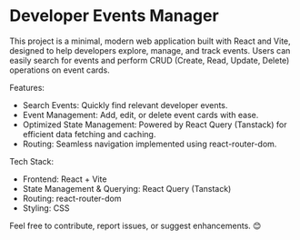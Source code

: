 # Developer Events Manager

This project is a minimal, modern web application built with React and Vite, designed to help developers explore, manage, and track events.
Users can easily search for events and perform CRUD (Create, Read, Update, Delete) operations on event cards.

Features:
- Search Events: Quickly find relevant developer events.
- Event Management: Add, edit, or delete event cards with ease.
- Optimized State Management: Powered by React Query (Tanstack) for efficient data fetching and caching.
- Routing: Seamless navigation implemented using react-router-dom.

Tech Stack:
- Frontend: React + Vite
- State Management & Querying: React Query (Tanstack)
- Routing: react-router-dom
- Styling: CSS

Feel free to contribute, report issues, or suggest enhancements. 😊
